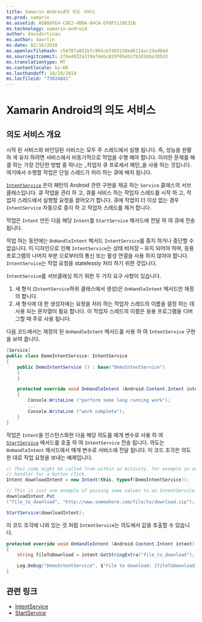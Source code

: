 ```yaml
---
title: Xamarin Android의 의도 서비스
ms.prod: xamarin
ms.assetid: A5B86FE4-C8E2-4B0A-84CA-EF8F5119E31B
ms.technology: xamarin-android
author: davidortinau
ms.author: daortin
ms.date: 02/16/2018
ms.openlocfilehash: c58787a051bfc965cb7493138ed6114ac23ed04d
ms.sourcegitcommit: 2fbe4932a319af4ebc829f65eb1fb1816ba305d3
ms.translationtype: MT
ms.contentlocale: ko-KR
ms.lasthandoff: 10/29/2019
ms.locfileid: "73024841"
---
```

# <a name="intent-services-in-xamarinandroid"></a>Xamarin Android의 의도 서비스

## <a name="intent-services-overview"></a>의도 서비스 개요

시작 된 서비스와 바인딩된 서비스는 모두 주 스레드에서 실행 됩니다. 즉, 성능을 원활 하 게 유지 하려면 서비스에서 비동기적으로 작업을 수행 해야 합니다. 이러한 문제를 해결 하는 가장 간단한 방법 중 하나는 _작업자 큐 프로세서 패턴_을 사용 하는 것입니다. 여기에서 수행할 작업은 단일 스레드가 처리 하는 큐에 배치 됩니다.

[`IntentService`](xref:Android.App.IntentService) 은이 패턴의 Android 관련 구현을 제공 하는 `Service` 클래스의 서브 클래스입니다. 큐 작업을 관리 하 고, 큐를 서비스 하는 작업자 스레드를 시작 하 고, 작업자 스레드에서 실행할 요청을 끌어오기 합니다. 큐에 작업이 더 이상 없는 경우 `IntentService` 자동으로 중지 하 고 작업자 스레드를 제거 합니다.

작업은 `Intent` 만든 다음 해당 `Intent`를 `StartService` 메서드에 전달 하 여 큐에 전송 됩니다.

작업 하는 동안에는 `OnHandleIntent` 메서드 `IntentService`를 중지 하거나 중단할 수 없습니다. 이 디자인으로 인해 `IntentService`는 상태 비저장 &ndash; 유지 되어야 하며, 응용 프로그램의 나머지 부분 으로부터의 통신 또는 활성 연결을 사용 하지 않아야 합니다. `IntentService`는 작업 요청을 statelessly 처리 하기 위한 것입니다.

`IntentService`를 서브클래싱 하기 위한 두 가지 요구 사항이 있습니다.

1. 새 형식 (`IntentService`하위 클래스에서 생성)은 `OnHandleIntent` 메서드만 재정의 합니다.
2. 새 형식에 대 한 생성자에는 요청을 처리 하는 작업자 스레드의 이름을 결정 하는 데 사용 되는 문자열이 필요 합니다. 이 작업자 스레드의 이름은 응용 프로그램을 디버그할 때 주로 사용 됩니다.

다음 코드에서는 재정의 된 `OnHandleIntent` 메서드를 사용 하 여 `IntentService` 구현을 보여 줍니다.

```csharp
[Service]
public class DemoIntentService: IntentService
{
    public DemoIntentService () : base("DemoIntentService")
    {
    }

    protected override void OnHandleIntent (Android.Content.Intent intent)
    {
        Console.WriteLine ("perform some long running work");
        ...
        Console.WriteLine ("work complete");
    }
}
```

작업은 `Intent`을 인스턴스화한 다음 해당 의도를 매개 변수로 사용 하 여 [`StartService`](xref:Android.Content.Context.StartService*) 메서드를 호출 하 여 `IntentService` 전송 됩니다. 의도는 `OnHandleIntent` 메서드에서 매개 변수로 서비스에 전달 됩니다. 이 코드 조각은 의도 한 대로 작업 요청을 보내는 예제입니다. 

```csharp
// This code might be called from within an Activity, for example in an event
// handler for a button click.
Intent downloadIntent = new Intent(this, typeof(DemoIntentService));

// This is just one example of passing some values to an IntentService via the Intent:
downloadIntent.Put
("file_to_download", "http://www.somewhere.com/file/to/download.zip");

StartService(downloadIntent);
```

이 코드 조각에 나와 있는 것 처럼 `IntentService`는 의도에서 값을 추출할 수 있습니다.  

```csharp
protected override void OnHandleIntent (Android.Content.Intent intent)
{
    string fileToDownload = intent.GetStringExtra("file_to_download");

    Log.Debug("DemoIntentService", $"File to download: {fileToDownload}.");
}
```

## <a name="related-links"></a>관련 링크

- [IntentService](xref:Android.App.IntentService)
- [StartService](xref:Android.Content.Context.StartService*)

